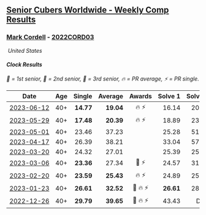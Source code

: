 <style>table {white-space: nowrap;}</style>
<link rel="stylesheet" type="text/css" href="/scw-comp/css/flags.css" />

## [Senior Cubers Worldwide - Weekly Comp Results](/scw-comp/results/)
### [Mark Cordell](README.md) - [2022CORD03](https://www.worldcubeassociation.org/persons/2022CORD03?event=clock)

<i class="flag flag-US" />&nbsp;United States

#### Clock Results

<span style="white-space: nowrap;">🥇 = 1st senior</span>, <span style="white-space: nowrap;">🥈 = 2nd senior</span>, <span style="white-space: nowrap;">🥉 = 3rd senior</span>, <span style="white-space: nowrap;">🔥 = PR average</span>, <span style="white-space: nowrap;">⚡ = PR single</span>.

| Date | Age | Single | Average | Awards | Solve 1 | Solve 2 | Solve 3 | Solve 4 | Solve 5 | Video |
| :--: | :--: | --: | --: | :--: | --: | --: | --: | --: | --: | :-- |
| [2023-06-12](../../results/2023-06-12/clock.md) | 40+ | **14.77** | **19.04** | 🔥 ⚡ | 16.14 | 20.98 | **14.77** | 20.01 | 23.58 | [Desktop](https://www.facebook.com/events/252304080823510/permalink/256675853719666) / [Mobile](https://m.facebook.com/events/252304080823510?view=permalink&id=256675853719666) |
| [2023-05-29](../../results/2023-05-29/clock.md) | 40+ | **17.48** | **20.39** | 🔥 ⚡ | 18.89 | 23.37 | 23.43 | 18.91 | **17.48** | [Desktop](https://www.facebook.com/events/3552780501633678/permalink/3557429174502144) / [Mobile](https://m.facebook.com/events/3552780501633678?view=permalink&id=3557429174502144) |
| [2023-05-01](../../results/2023-05-01/clock.md) | 40+ | 23.46 | 37.23 |  | 25.28 | 51.65 | 23.46 | DNF | 34.76 | [Desktop](https://www.facebook.com/events/1407988503335303/permalink/1412365282897625) / [Mobile](https://m.facebook.com/events/1407988503335303?view=permalink&id=1412365282897625) |
| [2023-04-17](../../results/2023-04-17/clock.md) | 40+ | 26.39 | 38.21 |  | 33.04 | 57.59 | 26.39 | 31.83 | 49.75 | [Desktop](https://www.facebook.com/events/238970528738328/permalink/247175091251205) / [Mobile](https://m.facebook.com/events/238970528738328?view=permalink&id=247175091251205) |
| [2023-03-20](../../results/2023-03-20/clock.md) | 40+ | 24.32 | 27.01 |  | 25.39 | 25.95 | 34.16 | 24.32 | 29.68 | [Desktop](https://www.facebook.com/events/171663595723883/permalink/179969831559926) / [Mobile](https://m.facebook.com/events/171663595723883?view=permalink&id=179969831559926) |
| [2023-03-06](../../results/2023-03-06/clock.md) | 40+ | **23.36** | 27.34 | 🥉 ⚡ | 24.57 | 31.43 | 30.94 | 26.52 | **23.36** | [Desktop](https://www.facebook.com/events/520428456921801/permalink/527135556251091) / [Mobile](https://m.facebook.com/events/520428456921801?view=permalink&id=527135556251091) |
| [2023-02-20](../../results/2023-02-20/clock.md) | 40+ | **23.59** | **25.43** | 🔥 ⚡ | 24.89 | 25.82 | 25.57 | 26.28 | **23.59** | [Desktop](https://www.facebook.com/events/902902514362571/permalink/910654333587389) / [Mobile](https://m.facebook.com/events/902902514362571?view=permalink&id=910654333587389) |
| [2023-01-23](../../results/2023-01-23/clock.md) | 40+ | **26.61** | **32.52** | 🥈 🔥 ⚡ | **26.61** | 28.07 | 35.65 | 42.86 | 33.84 | [Desktop](https://www.facebook.com/events/1297068784473295/permalink/1306437736869733) / [Mobile](https://m.facebook.com/events/1297068784473295?view=permalink&id=1306437736869733) |
| [2022-12-26](../../results/2022-12-26/clock.md) | 40+ | **29.79** | **39.65** | 🥈 🔥 ⚡ | 43.43 | DNF | 37.72 | **29.79** | 37.81 | [Desktop](https://www.facebook.com/events/1093949927944727/permalink/1102689050404148) / [Mobile](https://m.facebook.com/events/1093949927944727?view=permalink&id=1102689050404148) |


<!-- Global site tag (gtag.js) - Google Analytics -->
<script async src="https://www.googletagmanager.com/gtag/js?id=UA-86348435-3"></script>
<script>window.dataLayer = window.dataLayer || []; function gtag() {dataLayer.push(arguments);} gtag('js', new Date()); gtag('config', 'UA-86348435-3');</script>
